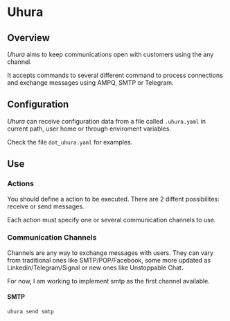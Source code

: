 # Uhura

## Overview

*Uhura* aims to keep communications open with customers using the any channel.

It accepts commands to several different command to process connections and exchange messages using AMPQ, SMTP or Telegram.

## Configuration

*Uhura* can receive configuration data from a file called `.uhura.yaml` in current path, user home or through enviroment variables.

Check the file `dot_uhura.yaml` for examples.

## Use

### Actions

You should define a action to be executed. There are 2 diffent possibilites: receive or send messages.

Each action must specify one or several communication channels to use.

### Communication Channels

Channels are any way to exchange messages with users. They can vary from traditional ones like SMTP/POP/Facebook, some more updated as Linkedin/Telegram/Signal or new ones like Unstoppable Chat.

For now, I am working to implement smtp as the first channel available.
#### SMTP

```bash
uhura send smtp
```